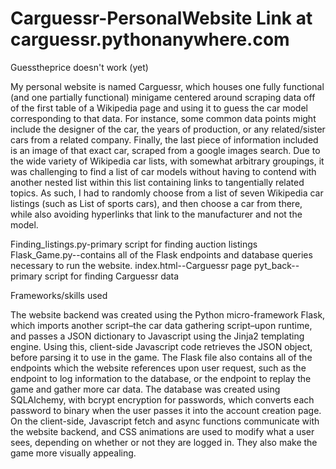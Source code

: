 # Carguessr-PersonalWebsite Link at carguessr.pythonanywhere.com  

Guesstheprice doesn't work (yet)

My personal website is named Carguessr, which houses one fully functional (and one partially functional) minigame centered around scraping data off of the first table of a Wikipedia page and using it to guess the car model corresponding to that data. For instance, some common data points might include the designer of the car, the years of production, or any related/sister cars from a related company. Finally, the last piece of information included is an image of that exact car, scraped from a google images search. Due to the wide variety of Wikipedia car lists, with somewhat arbitrary groupings, it was challenging to find a list of car models without having to contend with another nested list within this list containing links to tangentially related topics. As such, I had to randomly choose from a list of seven Wikipedia car listings (such as List of sports cars), and then choose a car from there, while also avoiding hyperlinks that link to the manufacturer and not the model.

Finding_listings.py-primary script for finding auction listings
Flask_Game.py--contains all of the Flask endpoints and database queries necessary to run the website.
index.html--Carguessr page
pyt_back--primary script for finding Carguessr data

Frameworks/skills used

The website backend was created using the Python micro-framework Flask, which imports another script–the car data gathering script–upon runtime, and passes a JSON dictionary to Javascript using the Jinja2 templating engine. Using this, client-side Javascript code retrieves the JSON object, before parsing it to use in the game. The Flask file also contains all of the endpoints which the website references upon user request, such as the endpoint to log information to the database, or the endpoint to replay the game and gather more car data. The database was created using SQLAlchemy, with bcrypt encryption for passwords, which converts each password to binary when the user passes it into the account creation page. On the client-side, Javascript fetch and async functions communicate with the website backend, and CSS animations are used to modify what a user sees, depending on whether or not they are logged in. They also make the game more visually appealing.


